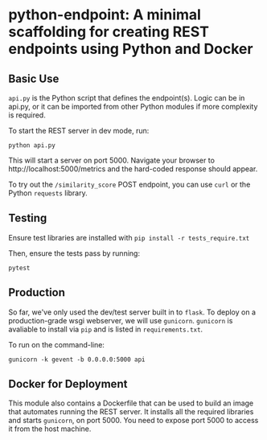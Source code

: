 # python-endpoint: A minimal scaffolding for creating REST endpoints using Python and Docker

## Basic Use

`api.py` is the Python script that defines the endpoint(s). Logic can be in api.py, or it can be imported from other Python modules if more complexity is required.

To start the REST server in dev mode, run:

```
python api.py
```

This will start a server on port 5000. Navigate your browser to http://localhost:5000/metrics
and the hard-coded response should appear.

To try out the `/similarity_score` POST endpoint, you can use `curl` or the Python `requests` library.


## Testing

Ensure test libraries are installed with `pip install -r tests_require.txt`

Then, ensure the tests pass by running:

```
pytest
```

## Production

So far, we've only used the dev/test server built in to `flask`. 
To deploy on a production-grade wsgi webserver,
we will use `gunicorn`. `gunicorn` is avaliable to install via `pip` and
is listed in `requirements.txt`.

To run on the command-line:

```
gunicorn -k gevent -b 0.0.0.0:5000 api
```

## Docker for Deployment
This module also contains a Dockerfile that can be used to build an image that automates running the REST server. It installs all the required libraries and starts `gunicorn`, on port 5000. You need to expose port 5000 to access it from the host machine.
